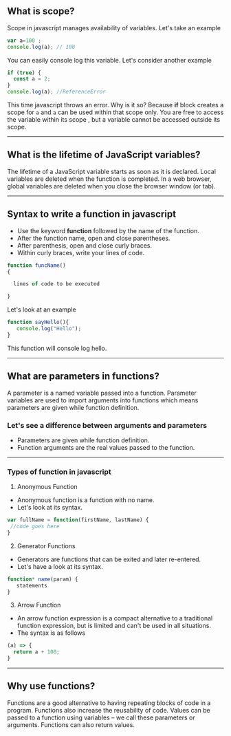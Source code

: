 ## What is scope?
Scope in javascript manages availability of variables. Let's take an example
``` javascript
var a=100 ;
console.log(a); // 100
```
You can easily console log this variable. Let's consider another 
example
``` javascript 
if (true) {
  const a = 2;
}
console.log(a); //ReferenceError
```
This time javascript throws an error. Why is it so?
Because **if** block creates a scope for `a` and `a` can be used within that scope only.
You are free to access the variable within its scope , but a variable cannot 
be accessed outside its scope.
<hr>

## What is the lifetime of JavaScript variables?
The lifetime of a JavaScript variable starts as soon as it is declared.
Local variables are deleted when the function is completed.
In a web browser, global variables are deleted when you close the browser window (or tab).
<hr>

## Syntax to write a function in javascript 
- Use the keyword **function** followed by the name of the function.
- After the function name, open and close parentheses.
- After parenthesis, open and close curly braces.
- Within curly braces, write your lines of code.
``` javascript 
function funcName()
{

  lines of code to be executed

}
```
Let's look at an example 
``` javascript 
function sayHello(){
   console.log("Hello");
}
```
This function will console log hello.
<hr>

## What are parameters in functions?
A parameter is a named variable passed into a function. Parameter variables
are used to import arguments into functions which means parameters are given 
while function definition.

### Let's see a difference between arguments and parameters 
- Parameters are given while function definition.
- Function arguments are the real values passed to the function.

<hr>

### Types of function in javascript 
1. Anonymous Function 
- Anonymous function is a function with no name.
- Let's look at its syntax.
```javascript 
var fullName = function(firstName, lastName) {
 //code goes here
}
```

2. Generator Functions 
- Generators are functions that can be exited and later re-entered. 
- Let's have a look at its syntax.
``` javascript 
function* name(param) {
   statements
}
```

3. Arrow Function 
- An arrow function expression is a compact alternative to a traditional function expression, but is 
limited and can't be used in all situations.
- The syntax is as follows 
``` javascript 
(a) => {
  return a + 100;
}
```
<hr>

## Why use functions?
Functions are a good alternative to having repeating blocks of code in a program. Functions also increase the reusability of code. Values can be passed to a function using variables – we call these parameters or arguments.
Functions can also return values.

